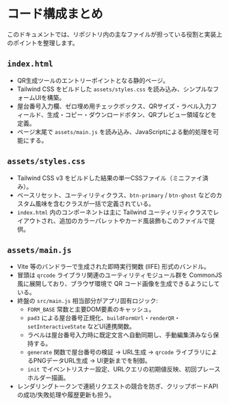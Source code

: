 # コード構成まとめ

このドキュメントでは、リポジトリ内の主なファイルが担っている役割と実装上のポイントを整理します。

## `index.html`
- QR生成ツールのエントリーポイントとなる静的ページ。
- Tailwind CSS をビルドした `assets/styles.css` を読み込み、シンプルなフォームUIを構築。
- 屋台番号入力欄、ゼロ埋め用チェックボックス、QRサイズ・ラベル入力フィールド、生成・コピー・ダウンロードボタン、QRプレビュー領域などを定義。
- ページ末尾で `assets/main.js` を読み込み、JavaScriptによる動的処理を可能にする。

## `assets/styles.css`
- Tailwind CSS v3 をビルドした結果の単一CSSファイル（ミニファイ済み）。
- ベースリセット、ユーティリティクラス、`btn-primary` / `btn-ghost` などのカスタム風味を含むクラスが一括で定義されている。
- `index.html` 内のコンポーネントは主に Tailwind ユーティリティクラスでレイアウトされ、追加のカラーパレットやカード風装飾もこのファイルで提供。

## `assets/main.js`
- Vite 等のバンドラーで生成された即時実行関数 (IIFE) 形式のバンドル。
- 冒頭は `qrcode` ライブラリ関連のユーティリティモジュール群を CommonJS 風に展開しており、ブラウザ環境で QR コード画像を生成できるようにしている。
- 終盤の `src/main.js` 相当部分がアプリ固有ロジック:
  - `FORM_BASE` 常数と主要DOM要素のキャッシュ。
  - `pad3` による屋台番号正規化、`buildFormUrl`・`renderQR`・`setInteractiveState` などUI連携関数。
  - ラベルは屋台番号入力時に既定文言へ自動同期し、手動編集済みなら保持する。
  - `generate` 関数で屋台番号の検証 → URL生成 → `qrcode` ライブラリによるPNGデータURL生成 → UI更新までを制御。
  - `init` でイベントリスナー設定、URLクエリの初期値反映、初回プレースホルダー描画。
- レンダリングトークンで連続リクエストの競合を防ぎ、クリップボードAPIの成功/失敗処理や履歴更新も担う。
